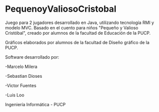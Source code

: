 ﻿# PequenoyValiosoCristobal
Juego para 2 jugadores desarrollado en Java, utilizando tecnología RMI y modelo MVC.
Basado en el cuento para niños "Pequeño y Valioso Cristóbal", creado por alumnos de la facultad de Educación de la PUCP.

Gráficos elaborados por alumnos de la facultad de Diseño gráfico de la PUCP.

Software desarrollado por:

-Marcelo Milera

-Sebastian Dioses

-Victor Fuentes

-Luis Loo

Ingeniería Informática - PUCP